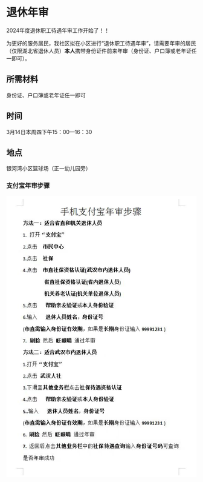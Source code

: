 # 退休年审

2024年度退休职工待遇年审工作开始了！！

为更好的服务居民，我社区拟在小区进行“退休职工待遇年审”，请需要年审的居民（仅限湖北省退休人员）**本人**携带身份证件前来年审（身份证、户口簿或老年证任一即可）。

## 所需材料

身份证、户口簿或老年证任一即可

## 时间

3月14日本周四下午15：00—16：30

## 地点

银河湾小区篮球场（正一幼儿园旁）

### 支付宝年审步骤

![Alipay](images/alipay.jpg)

